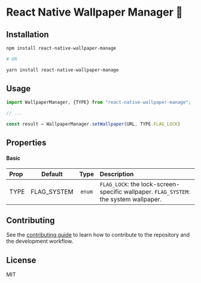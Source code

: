 # React Native Wallpaper Manager 🚀

## Installation

```sh
npm install react-native-wallpaper-manage

# OR

yarn install react-native-wallpaper-manage
```

## Usage

```js
import WallpaperManager, {TYPE} from "react-native-wallpaper-manage";

// ...

const result = WallpaperManager.setWallpaper(URL, TYPE.FLAG_LOCK)
```
## Properties

#### Basic

| Prop           |     Default     |   Type   | Description                                                                                                 |
| :------------- | :-------------: | :------: | :---------------------------------------------------------------------------------------------------------- |
| TYPE           |  FLAG_SYSTEM    |  `enum`  | `FLAG_LOCK`: the lock-screen-specific wallpaper. `FLAG_SYSTEM`: the system wallpaper.                       |


## Contributing

See the [contributing guide](CONTRIBUTING.md) to learn how to contribute to the repository and the development workflow.

## License

MIT
